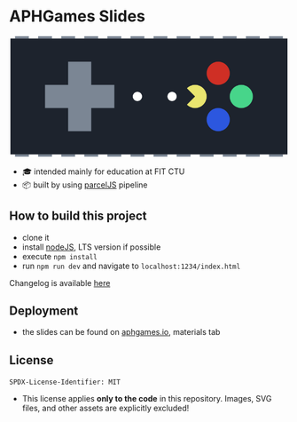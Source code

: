 # APHGames Slides

<p align="center">
    <img alt="NI-APH" src="./slides/logo.png" width="500">
</p>

- 🎓 intended mainly for education at FIT CTU
- 📦 built by using [parcelJS](https://parceljs.org) pipeline


## How to build this project
- clone it
- install [nodeJS](https://nodejs.org/en/download/), LTS version if possible 
- execute `npm install`
- run `npm run dev` and navigate to `localhost:1234/index.html`

Changelog is available [here](./CHANGELOG.md)

## Deployment
- the slides can be found on [aphgames.io](https://aphgames.io), materials tab

## License
`SPDX-License-Identifier: MIT`
- This license applies **only to the code** in this repository. Images, SVG files, and other assets are explicitly excluded!